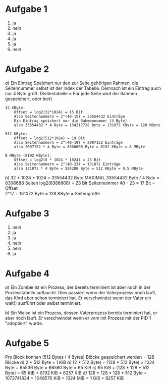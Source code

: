 # Aufgabe 1
1. ja 
2. nein
3. ja
4. ja
5. ja
6. nein

# Aufgabe 2
*a)*
    Ein Eintrag Speichert nur den zur Seite gehörigen Rahmen, die Seitennummer selbst ist der Index der Tabelle. Demnach ist ein Eintrag auch nur 4 Byte größ.
    (Seitentabelle = Für jede Seite wird der Rahmen gespeichert, oder leer)

    32 KByte:
        Offset = log2(32*1024) = 15 Bit
        Also Seitennummern = 2^(40-15) = 33554432 Einträge
        Ein Eintrag speichert nur die Rahmennummer (4 Byte)
        also 33554432 * 4 Byte = 134217728 Byte = 131072 KByte = 128 MByte

    512 KByte:
        Offset = log2(512*1024) = 19 Bit
        Also Seitennummern = 2^(40-19) = 2097152 Einträge
        also 2097152 * 4 Byte = 8388608 Byte = 8192 KByte = 8 MByte

    8 MByte (8192 KByte):
        Offset = log2(8 * 1024 * 1024) = 23 Bit
        Also Seitennummern = 2^(40-23) = 131072 Einträge
        also 131072 * 4 Byte = 524288 Byte = 512 KByte = 0,5 MByte
        
*b)*
    32 * 1024 * 1024 = 33554432 Byte MAXIMAL
    33554432 Byte / 4 Byte = 8306688 Seiten
    log2(8388608) = 23 Bit Seitennummer
    40 - 23 = 17 Bit = Offset  
    2^17 = 131072 Byte = 128 KByte = Seitengröße

# Aufgabe 3
1. nein
2. ja
3. ja
4. nein
5. nein
6. ja

# Aufgabe 4
*a)* Ein Zombie ist ein Prozess, der bereits terminiert ist aber noch in der Prozesstabelle auftaucht. Dies passiert wenn der Vaterprozess noch läuft, das Kind aber schon terminiert hat. Er verschwindet wenn der Vater ein wait() ausführt oder selbst terminiert.

*b)* Ein Waise ist ein Prozess, dessen Vaterprozess bereits terminiert hat, er aber noch läuft. Er verschwindet wenn er vom init Prozess mit der PID 1 "adoptiert" wurde.

# Aufgabe 5 
Pro Block können (512 Bytes / 4 Bytes) Blöcke gespeichert werden = 128 Blöcke 
*a)* 2 * 512 Byte = 1 KiB
*b)* (2 * 512 Byte) + (128 * 512 Byte) = 1024 Byte + 65536 Byte = 66560 Byte = 65 KiB
*c)* 65 KiB + (128 * 128 * 512 Byte) = 65 KiB + 8192 KiB = 8257 KiB
*d)* 128 * 128 * 128 * 512 Byte = 1073741824 = 1048576 KiB = 1024 MiB = 1 GiB + 8257 KiB